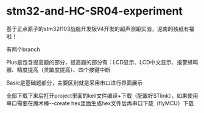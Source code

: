 # stm32-and-HC-SR04-experiment
基于正点原子的stm32f103战舰开发板V4开发的超声测距实验，泥南的孩纸有福啦！

有两个branch

Plus是包含提高题的部分，提高题的部分有：LCD显示、LCD中文显示、报警蜂鸣器、精度提高（灵敏度提高）、四个按键中断

Basic是基础题部分，主要区别就是采用串口进行界面展示

全部下载下来后打开project里面的keil文件编译+下载（配置好STlink），如果使用串口需要在魔术棒--create hex里面生成hex文件后再串口下载（flyMCU）下载
